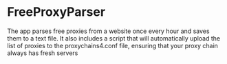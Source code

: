 # FreeProxyParser
The app parses free proxies from a website once every hour and saves them to a text file. It also includes a script that will automatically upload the list of proxies to the proxychains4.conf file, ensuring that your proxy chain always has fresh servers
